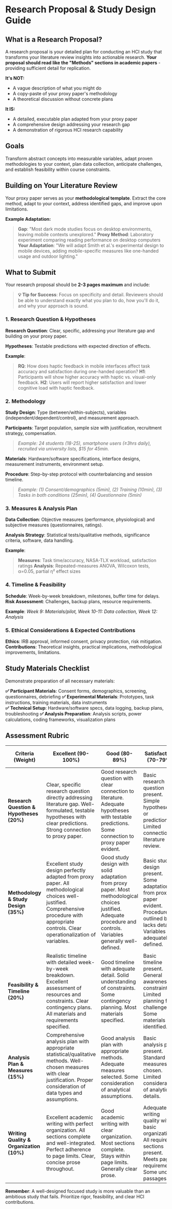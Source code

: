 # Research Proposal & Study Design Guide

## What is a Research Proposal?

A research proposal is your detailed plan for conducting an HCI study that transforms your literature review insights into actionable research. **Your proposal should read like the "Methods" sections in academic papers** - providing sufficient detail for replication.

**It's NOT:**
- A vague description of what you might do
- A copy-paste of your proxy paper's methodology
- A theoretical discussion without concrete plans

**It IS:**
- A detailed, executable plan adapted from your proxy paper
- A comprehensive design addressing your research gap
- A demonstration of rigorous HCI research capability

## Goals

Transform abstract concepts into measurable variables, adapt proven methodologies to your context, plan data collection, anticipate challenges, and establish feasibility within course constraints.

## Building on Your Literature Review

Your proxy paper serves as your **methodological template**. Extract the core method, adapt to your context, address identified gaps, and improve upon limitations.

**Example Adaptation:**
> **Gap**: "Most dark mode studies focus on desktop environments, leaving mobile contexts unexplored."
> **Proxy Method**: Laboratory experiment comparing reading performance on desktop computers
> **Your Adaptation**: "We will adapt Smith et al.'s experimental design to mobile devices, adding mobile-specific measures like one-handed usage and outdoor lighting."

## What to Submit

Your research proposal should be **2-3 pages maximum** and include:

> **💡 Tip for Success**: Focus on specificity and detail. Reviewers should be able to understand exactly what you plan to do, how you'll do it, and why your approach is sound.

### 1. Research Question & Hypotheses

**Research Question**: Clear, specific, addressing your literature gap and building on your proxy paper.

**Hypotheses**: Testable predictions with expected direction of effects.

**Example**:
> **RQ**: How does haptic feedback in mobile interfaces affect task accuracy and satisfaction during one-handed operation?
> **H1**: Participants will show higher accuracy with haptic vs. visual-only feedback.
> **H2**: Users will report higher satisfaction and lower cognitive load with haptic feedback.

### 2. Methodology

**Study Design**: Type (between/within-subjects), variables (independent/dependent/control), and measurement approach.

**Participants**: Target population, sample size with justification, recruitment strategy, compensation.
> *Example: 24 students (18-25), smartphone users (≥3hrs daily), recruited via university lists, $15 for 45min.*

**Materials**: Hardware/software specifications, interface designs, measurement instruments, environment setup.

**Procedure**: Step-by-step protocol with counterbalancing and session timeline.
> *Example: (1) Consent/demographics (5min), (2) Training (10min), (3) Tasks in both conditions (25min), (4) Questionnaire (5min)*

### 3. Measures & Analysis Plan

**Data Collection**: Objective measures (performance, physiological) and subjective measures (questionnaires, ratings).

**Analysis Strategy**: Statistical tests/qualitative methods, significance criteria, software, data handling.

**Example**:
> **Measures**: Task time/accuracy, NASA-TLX workload, satisfaction ratings
> **Analysis**: Repeated-measures ANOVA, Wilcoxon tests, α=0.05, partial η² effect sizes

### 4. Timeline & Feasibility

**Schedule**: Week-by-week breakdown, milestones, buffer time for delays.
**Risk Assessment**: Challenges, backup plans, resource requirements.

**Example**: *Week 9: Materials/pilot, Week 10-11: Data collection, Week 12: Analysis*

### 5. Ethical Considerations & Expected Contributions

**Ethics**: IRB approval, informed consent, privacy protection, risk mitigation.
**Contributions**: Theoretical insights, practical implications, methodological improvements, limitations.

## Study Materials Checklist

Demonstrate preparation of all necessary materials:

**✅ Participant Materials**: Consent forms, demographics, screening, questionnaires, debriefing
**✅ Experimental Materials**: Prototypes, task instructions, training materials, data instruments  
**✅ Technical Setup**: Hardware/software specs, data logging, backup plans, troubleshooting
**✅ Analysis Preparation**: Analysis scripts, power calculations, coding frameworks, visualization plans


## Assessment Rubric

| Criteria (Weight) | Excellent (90-100%) | Good (80-89%) | Satisfactory (70-79%) | Needs Improvement (60-69%) | Poor (Below 60%) |
|----------|-------------------|--------------|---------------------|---------------------------|-----------------|
| **Research Question & Hypotheses (20%)** | Clear, specific research question directly addressing literature gap. Well-formulated, testable hypotheses with clear predictions. Strong connection to proxy paper. | Good research question with clear connection to literature. Adequate hypotheses with testable predictions. Some connection to proxy paper evident. | Basic research question present. Simple hypotheses or predictions. Limited connection to literature review. | Vague or overly broad research question. Weak or untestable hypotheses. Poor connection to previous work. | No clear research question or completely inappropriate scope. No meaningful hypotheses provided. |
| **Methodology & Study Design (35%)** | Excellent study design perfectly adapted from proxy paper. All methodological choices well-justified. Comprehensive procedure with appropriate controls. Clear operationalization of variables. | Good study design with solid adaptation from proxy paper. Most methodological choices justified. Adequate procedure and controls. Variables generally well-defined. | Basic study design present. Some adaptation from proxy paper evident. Procedure outlined but lacks detail. Variables adequately defined. | Weak study design with poor adaptation. Limited justification for choices. Vague procedure description. Poorly defined variables. | No coherent study design or completely inappropriate methodology. No evidence of learning from proxy paper. |
| **Feasibility & Timeline (20%)** | Realistic timeline with detailed week-by-week breakdown. Excellent assessment of resources and constraints. Clear contingency plans. All materials and requirements specified. | Good timeline with adequate detail. Solid understanding of constraints. Some contingency planning. Most materials specified. | Basic timeline present. General awareness of constraints. Limited planning for challenges. Some materials identified. | Unrealistic timeline or poor planning. Limited awareness of constraints. No contingency plans. Few materials specified. | No realistic timeline or completely unfeasible proposal. No consideration of practical constraints. |
| **Analysis Plan & Measures (15%)** | Comprehensive analysis plan with appropriate statistical/qualitative methods. Well-chosen measures with clear justification. Proper consideration of data types and assumptions. | Good analysis plan with appropriate methods. Adequate measures selected. Some consideration of analytical assumptions. | Basic analysis plan present. Standard measures chosen. Limited consideration of analytical details. | Weak analysis plan with inappropriate methods. Poor measure selection. No consideration of analytical requirements. | No coherent analysis plan or completely inappropriate methods. No clear measurement strategy. |
| **Writing Quality & Organization (10%)** | Excellent academic writing with perfect organization. All sections complete and well-integrated. Perfect adherence to page limits. Clear, concise prose throughout. | Good academic writing with clear organization. Most sections complete. Stays within page limits. Generally clear prose. | Adequate writing quality with basic organization. All required sections present. Meets page requirements. Some unclear passages. | Poor writing quality affecting comprehension. Missing or incomplete sections. Page limit issues. Multiple unclear passages. | Very poor writing with major organizational problems. Significant missing content. Major formatting or length issues. |

**Remember**: A well-designed focused study is more valuable than an ambitious study that fails. Prioritize rigor, feasibility, and clear HCI contributions.
